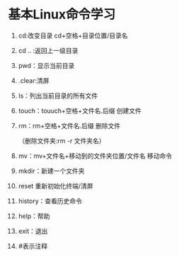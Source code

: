 #  基本Linux命令学习

1. cd:改变目录  cd+空格+目录位置/目录名

2. cd .. :返回上一级目录 

3. pwd：显示当前目录

4. .clear:清屏

5. ls：列出当前目录的所有文件

6. touch：touuch+空格+文件名.后缀    创建文件

7. rm：rm+空格+文件名.后缀    删除文件

   （删除文件夹:rm -r 文件夹名）

8. mv：mv+文件名+移动到的文件夹位置/文件名 移动命令 

9. mkdir：新建一个文件夹

10. reset 重新初始化终端/清屏

11. history：查看历史命令

12. help：帮助

13. exit：退出

14. #表示注释

    

    

